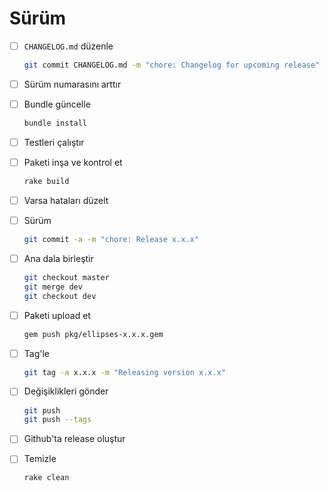 Sürüm
=====

- [ ] `CHANGELOG.md` düzenle

  ```sh
  git commit CHANGELOG.md -m "chore: Changelog for upcoming release"
  ```

- [ ] Sürüm numarasını arttır

- [ ] Bundle güncelle

  ```sh
  bundle install
  ```

- [ ] Testleri çalıştır

- [ ] Paketi inşa ve kontrol et

  ```sh
  rake build
  ```

- [ ] Varsa hataları düzelt

- [ ] Sürüm

  ```sh
  git commit -a -m "chore: Release x.x.x"
  ```

- [ ] Ana dala birleştir

  ```sh
  git checkout master
  git merge dev
  git checkout dev
  ```

- [ ] Paketi upload et

  ```sh
  gem push pkg/ellipses-x.x.x.gem
  ```

- [ ] Tag'le

  ```sh
  git tag -a x.x.x -m "Releasing version x.x.x"
  ```

- [ ] Değişiklikleri gönder

  ```sh
  git push
  git push --tags
  ```

- [ ] Github'ta release oluştur

- [ ] Temizle

  ```sh
  rake clean
  ```
